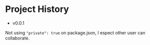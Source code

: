 # Project History

 - v0.0.1

 Not using `"private": true` on package.json, I espect other user can collaborate.